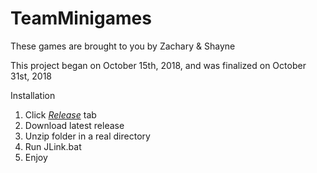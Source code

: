 # TeamMinigames

These games are brought to you by Zachary & Shayne

This project began on October 15th, 2018, and was finalized on October 31st, 2018

Installation

1. Click <i> <a href="https://github.com/LazerhawkGH/teamMinigames/releases">Release</a></i> tab
2. Download latest release
3. Unzip folder in a real directory
4. Run JLink.bat
5. Enjoy
